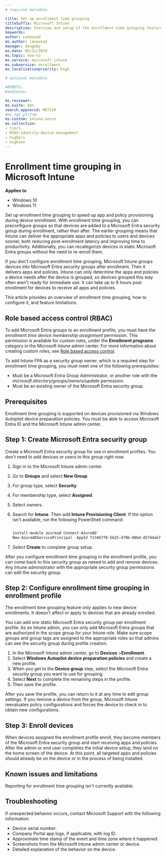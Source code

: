 ```yaml
---
# required metadata

title: Set up enrollment time grouping    
titleSuffix: Microsoft Intune 
description: Overview and setup of the enrollment time grouping feature in Microsoft Intune. 
keywords:
author: Lenewsad
ms.author: lanewsad
manager: dougeby
ms.date: 05/31/2024
ms.topic: how-to
ms.service: microsoft-intune
ms.subservice: enrollment
ms.localizationpriority: high

# optional metadata

#ROBOTS:
#audience:

ms.reviewer: 
ms.suite: ems
search.appverid: MET150
#ms.tgt_pltfrm:
ms.custom: intune-azure
ms.collection:
- tier1
- M365-identity-device-management
- highpri
- highseo
---
```


# Enrollment time grouping in Microsoft Intune        

**Applies to**  

* Windows 10
* Windows 11  

Set up enrollment time grouping to speed up app and policy provisioning during device enrollment. With enrollment time grouping, you can preconfigure groups so that devices are added to a Microsoft Entra security group during enrollment, rather than after. The earlier grouping means that Intune can deliver the appropriate apps and policies to users and devices sooner, both reducing post-enrollment latency and improving time to productivity. Additionally, you can recategorize devices in static Microsoft Entra groups without the need to re-enroll them.   

If you don't configure enrollment time grouping, Microsoft Intune groups devices into Microsoft Entra security groups after enrollment. Then it delivers apps and policies. Intune can only determine the apps and policies a device needs after the device is grouped, so devices grouped this way often aren't ready for immediate use. It can take up to 8 hours post enrollment for devices to receive all apps and policies. 

This article provides an overview of enrollment time grouping, how to configure it, and feature limitations.  

## Role based access control (RBAC)  

To add Microsoft Entra groups to an enrollment profile, you must have the *enrollment time device membership assignment* permission. This permission is available for custom roles, under the **Enrollment programs** category in the Microsoft Intune admin center. For more information about creating custom roles, see [Role based access control](../fundamentals/role-based-access-control.md#custom-roles).  

To add Intune FPA as a security group owner, which is a required step for enrollment time grouping, you must meet one of the following prerequisites:  

 - Must be a Microsoft Entra Group Administrator, or another role with the *microsoft.directory/groups/owners/update* permission.  
 - Must be an existing owner of the Microsoft Entra security group. 

## Prerequisites   

Enrollment time grouping is supported on devices provisioned via Windows Autopilot device preparation policies. You must be able to access Microsoft Entra ID and the Microsoft Intune admin center.   

## Step 1: Create Microsoft Entra security group   

Create a Microsoft Entra security group for use in enrollment profiles. You don't need to add devices or users to this group right now.  

1. Sign in to the Microsoft Intune admin center. 
1. Go to **Groups** and select **New Group**.  
1. For group type, select **Security**.  
1. For membership type, select **Assigned**.  
1. Select owners. 
1. Search for **Intune**. Then add **Intune Provisioning Client**. If the option isn't available, run the following PowerShell command:  

    ```powershell  

    install-module azuread Connect-AzureAD` 
    New-AzureADServicePrincipal -AppId f1346770-5b25-470b-88bd-d5744ab7952c 

    ```
1. Select **Create** to complete group setup.  

After you configure enrollment time grouping in the enrollment profile, you can come back to this security group as neeed to add and remove devices. Any Intune administrator with the appropriate security group permissions can edit the security group. 
 
## Step 2: Configure enrollment time grouping in enrollment profile 

The enrollment time grouping feature only applies to new device enrollments. It doesn't affect or apply to devices that are already enrolled. 

You can add one static Microsoft Entra security group per enrollment profile. As an Intune admin, you can only add Microsoft Entra groups that are authorized in the scope group for your Intune role. Make sure scope groups and group tags are assigned to the appropriate roles so that admins can see the security group during profile creation. 

1. In the Microsoft Intune admin center, go to **Devices** >**Enrollment**.  
1. Select **Windows Autopilot device preparation policies** and create a new profile.  
1. When you get to the **Device group** step, select the Microsoft Entra security group you want to use for grouping. 
1. Select **Next** to complete the remaining steps in the profile.  
1. Then save the profile.   

After you save the profile, you can return to it at any time to edit group settings. If you remove a device from the group, Microsoft Intune reevaluates policy configurations and forces the device to check in to obtain new configurations.   

## Step 3: Enroll devices  

When devices assigned the enrollment profile enroll, they become members of the Microsoft Entra security group and start receiving apps and policies. After the admin or end user completes the initial device setup, they land on the home screen of the device. At this point, all targeted apps and policies should already be on the device or in the process of being installed.  

## Known issues and limitations  

Reporting for enrollment time grouping isn't currently available.  

## Troubleshooting 

If unexpected behavior occurs, contact Microsoft Support with the following information: 

- Device serial number.   
- Company Portal app logs, if applicable, with log ID.  
- Approximate time stamp of the event and time zone where it happened. 
- Screenshots from the Microsoft Intune admin center or device.    
- Detailed explanation of the behavior on the device.   

